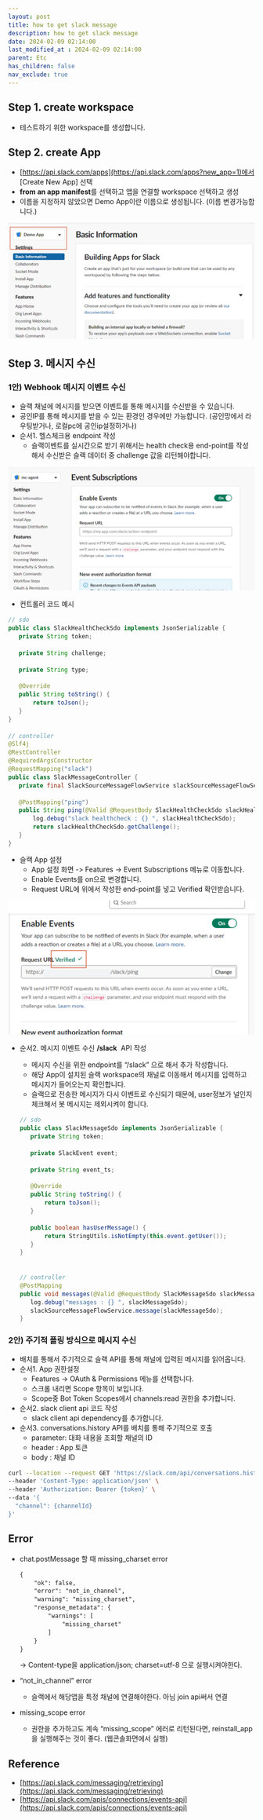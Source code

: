 ```yaml
---
layout: post
title: how to get slack message
description: how to get slack message
date: 2024-02-09 02:14:00
last_modified_at : 2024-02-09 02:14:00
parent: Etc
has_children: false
nav_exclude: true
---
```


## Step 1. create workspace

- 테스트하기 위한 workspace를 생성합니다.

## Step 2. create App

- [https://api.slack.com/apps](https://api.slack.com/apps?new_app=1)에서 [Create New App] 선택
- **from an app manifest**를 선택하고 앱을 연결할 workspace 선택하고 생성
- 이름을 지정하지 않았으면 Demo App이란 이름으로 생성됩니다. (이름 변경가능합니다.)

![how_to_get_slack_message.png](./img/how_to_get_slack_message.png)

## **Step 3.** 메시지 수신

### 1안) Webhook 메시지 이벤트 수신

- 슬랙 채널에 메시지를 받으면 이벤트를 통해 메시지를 수신받을 수 있습니다.
- 공인IP를 통해 메시지를 받을 수 있는 환경인 경우에만 가능합니다. (공인망에서 라우팅받거나, 로컬pc에 공인ip설정하거나)
- 순서1. 헬스체크용 endpoint 작성
    - 슬랙이벤트를 실시간으로 받기 위해서는 health check용 end-point를 작성해서 수신받은 슬랙 데이터 중 challenge 값을 리턴해야합니다.

![how_to_get_slack_message_1.png](./img/how_to_get_slack_message_1.png)

- 컨트롤러 코드 예시

```java
// sdo
public class SlackHealthCheckSdo implements JsonSerializable {
   private String token;

   private String challenge;

   private String type;

   @Override
   public String toString() {
       return toJson();
   }
}

// controller
@Slf4j
@RestController
@RequiredArgsConstructor
@RequestMapping("slack")
public class SlackMessageController {
   private final SlackSourceMessageFlowService slackSourceMessageFlowService;

   @PostMapping("ping")
   public String ping(@Valid @RequestBody SlackHealthCheckSdo slackHealthCheckSdo) {
       log.debug("slack healthcheck : {} ", slackHealthCheckSdo);
       return slackHealthCheckSdo.getChallenge();
   }
}
```

- 슬랙 App 설정
    - App 설정 화면 -> Features -> Event Subscriptions 메뉴로 이동합니다.
    - Enable Events를 on으로 변경합니다.
    - Request URL에 위에서 작성한 end-point를 넣고 Verified 확인받습니다.

![how_to_get_slack_message_2.png](./img/how_to_get_slack_message_2.png)

- 순서2. 메시지 이벤트 수신 **/slack**  API 작성
    - 메시지 수신을 위한 endpoint를 “/slack” 으로 해서 추가 작성합니다.
    - 해당 App이 설치된 슬랙 workspace의 채널로 이동해서 메시지를 입력하고 메시지가 들어오는지 확인합니다.
    - 슬랙으로 전송한 메시지가 다시 이벤트로 수신되기 때문에, user정보가 널인지 체크해서 봇 메시지는 제외시켜야 합니다.
    
    ```java
    // sdo
    public class SlackMessageSdo implements JsonSerializable {
       private String token;
    
       private SlackEvent event;
    
       private String event_ts;
    
       @Override
       public String toString() {
           return toJson();
       }
    
       public boolean hasUserMessage() {
           return StringUtils.isNotEmpty(this.event.getUser());
       }
    }
     
    
    // controller
    @PostMapping
    public void messages(@Valid @RequestBody SlackMessageSdo slackMessageSdo) {
       log.debug("messages : {} ", slackMessageSdo);
       slackSourceMessageFlowService.message(slackMessageSdo);
    }
    ```
    

### 2안) 주기적 폴링 방식으로 메시지 수신

- 배치를 통해서 주기적으로 슬랙 API를 통해 채널에 입력된 메시지를 읽어옵니다.
- 순서1. App 권한설정
    - Features -> OAuth & Permissions 메뉴를 선택합니다.
    - 스크롤 내리면 Scope 항목이 보입니다.
    - Scope중 Bot Token Scopes에서 channels:read 권한을 추가합니다.
- 순서2. slack client api 코드 작성
    - slack client api dependency를 추가합니다.
- 순서3. conversations.history API를 배치를 통해 주기적으로 호출
    - parameter: 대화 내용을 조회할 채널의 ID
    - header : App 토큰
    - body : 채널 ID

```bash
curl --location --request GET 'https://slack.com/api/conversations.history?channel={channelId}' \
--header 'Content-Type: application/json' \
--header 'Authorization: Bearer {token}' \
--data '{
  "channel": {channelId}
}'
```

## Error

- chat.postMessage 할 때 missing_charset error
    
    ```xml
    {
        "ok": false,
        "error": "not_in_channel",
        "warning": "missing_charset",
        "response_metadata": {
            "warnings": [
                "missing_charset"
            ]
        }
    }
    ```
    
    → Content-type을 application/json; charset=utf-8 으로 실행시켜야한다.
    

- “not_in_channel” error
    - 슬랙에서 해당앱을 특정 채널에 연결해야한다. 아님 join api써서 연결
    
- missing_scope error
    - 권한을 추가하고도 계속   “missing_scope” 에러로 리턴된다면, reinstall_app을 실행해주는 것이 좋다. (웹콘솔화면에서 실행)

## Reference

- [https://api.slack.com/messaging/retrieving](https://api.slack.com/messaging/retrieving)
- [https://api.slack.com/apis/connections/events-api](https://api.slack.com/apis/connections/events-api)